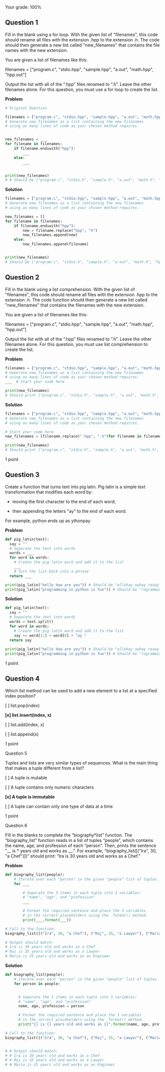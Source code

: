 Your grade: 100%

## Question 1

Fill in the blank using a for loop. With the given list of "filenames", this code should rename all files with the extension .hpp to the extension .h. The code should then generate a new list called "new_filenames" that contains the file names with the new extension.

You are given a list of filenames like this:

filenames = ["program.c", "stdio.hpp", "sample.hpp", "a.out", "math.hpp", "hpp.out"]

Output the list with all of the “.hpp” files renamed to “.h”. Leave the other filenames alone. For this question, you must use a for loop to create the list.

__Problem__
```Python
# Original Question

filenames = ["program.c", "stdio.hpp", "sample.hpp", "a.out", "math.hpp", "hpp.out"]
# Generate new_filenames as a list containing the new filenames
# using as many lines of code as your chosen method requires.


new_filenames = ___
for filename in filenames:
    if filename.endswith("hpp"):
        ___
    else:
        ___


print(new_filenames)
# # Should be ["program.c", "stdio.h", "sample.h", "a.out", "math.h", "hpp.out"]
```
__Solution__
```Python
filenames = ["program.c", "stdio.hpp", "sample.hpp", "a.out", "math.hpp", "hpp.out"]
# Generate new_filenames as a list containing the new filenames
# using as many lines of code as your chosen method requires.

new_filenames = []
for filename in filenames:
    if filename.endswith("hpp"):
        new = filename.replace("hpp", "h")
        new_filenames.append(new)
    else:
        new_filenames.append(filename)


print(new_filenames)
# Should be ["program.c", "stdio.h", "sample.h", "a.out", "math.h", "hpp.out"]

```


## Question 2

Fill in the blank using a list comprehension. With the given list of "filenames", this code should rename all files with the extension .hpp to the extension .h. The code function should then generate a new list called "new_filenames" that contains the filenames with the new extension.

You are given a list of filenames like this:

filenames = ["program.c", "stdio.hpp", "sample.hpp", "a.out", "math.hpp", "hpp.out"]

Output the list with all of the “.hpp” files renamed to “.h”. Leave the other filenames alone. For this question, you must use list comprehension to create the list.

__Problem__
```Python
filenames = ["program.c", "stdio.hpp", "sample.hpp", "a.out", "math.hpp", "hpp.out"]
# Generate new_filenames as a list containing the new filenames
# using as many lines of code as your chosen method requires.
___  # Start your code here

print(new_filenames)
# Should print ["program.c", "stdio.h", "sample.h", "a.out", "math.h", "hpp.out"]
```
__Solution__

```Python
filenames = ["program.c", "stdio.hpp", "sample.hpp", "a.out", "math.hpp", "hpp.out"]
# Generate new_filenames as a list containing the new filenames
# using as many lines of code as your chosen method requires.

# Start your code here
new_filenames = [filename.replace(".hpp", ".h")for filename in filenames]  

print(new_filenames)
# Should print ["program.c", "stdio.h", "sample.h", "a.out", "math.h", "hpp.out"]
```

1 point

## Question 3

Create a function that turns text into pig latin. Pig latin is a simple text transformation that modifies each word by:

- moving the first character to the end of each word;

- then appending the letters "ay" to the end of each word.

For example, python ends up as ythonpay.

__Problem__
```Python
def pig_latin(text):
  say = ""
  # Separate the text into words
  words = ___
  for word in words:
    # Create the pig latin word and add it to the list
    ___
    # Turn the list back into a phrase
  return ___

print(pig_latin("hello how are you")) # Should be "ellohay owhay reaay ouyay"
print(pig_latin("programming in python is fun")) # Should be "rogrammingpay niay ythonpay siay unfay"
```
__Solution__
```Python
def pig_latin(text):
  say = ""
  # Separate the text into words
  words = text.split()
  for word in words:
    # Create the pig latin word and add it to the list
    say += word[1:] + word[0] + "ay "
  return say
    
print(pig_latin("hello how are you")) # Should be "ellohay owhay reaay ouyay"
print(pig_latin("programming in python is fun")) # Should be "rogrammingpay niay ythonpay siay unfay"
```
1 point

## Question 4

Which list method can be used to add a new element to a list at a specified index position?

[ ] list.pop(index)

__[x] list.insert(index, x)__

[ ] list.add(index, x)

[ ] list.append(x)

1 point

Question 5

Tuples and lists are very similar types of sequences. What is the main thing that makes a tuple different from a list?

[ ] A tuple is mutable

[ ] A tuple contains only numeric characters

__[x] A tuple is immutable__

[ ] A tuple can contain only one type of data at a time

1 point

Question 6

Fill in the blanks to complete the “biography*list” function. The “biography_list” function reads in a list of tuples “people”, which contains the name, age, and profession of each “person”. Then, prints the sentence "\_\_ is * years old and works as \_\_.". For example, “biography_list([("Ira", 30, "a Chef")])” should print: “Ira is 30 years old and works as a Chef.”

__Problem__
```Python
def biography_list(people):
    # Iterate over each "person" in the given "people" list of tuples.
    for ___

        # Separate the 3 items in each tuple into 3 variables:
        # "name", "age", and "profession"
        ___

        # Format the required sentence and place the 3 variables
        # in the correct placeholders using the .format() method.
        print(___.format(___))

# Call to the function:
biography_list([("Ira", 30, "a Chef"), ("Raj", 35, "a Lawyer"), ("Maria", 25, "an Engineer")])

# Output should match:
# Ira is 30 years old and works as a Chef
# Raj is 35 years old and works as a Lawyer
# Maria is 25 years old and works as an Engineer
```
__Solution__
```Python
def biography_list(people):
    # Iterate over each "person" in the given "people" list of tuples.
    for person in people:


      # Separate the 3 items in each tuple into 3 variables:
      # "name", "age", and "profession"
      name, age, profession = person

      # Format the required sentence and place the 3 variables 
      # in the correct placeholders using the .format() method.
      print("{} is {} years old and works as {}".format(name, age, profession))

# Call to the function:
biography_list([("Ira", 30, "a Chef"), ("Raj", 35, "a Lawyer"), ("Maria", 25, "an Engineer")])


# # Output should match:
# # Ira is 30 years old and works as a Chef
# # Raj is 35 years old and works as a Lawyer
# # Maria is 25 years old and works as an Engineer
```
